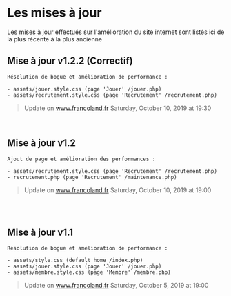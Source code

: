 # Les mises à jour

Les mises à jour effectués sur l'amélioration du site internet sont listés ici de la plus récente à la plus ancienne



## Mise à jour v1.2.2 (Correctif)

	Résolution de bogue et amélioration de performance :  
	
	- assets/jouer.style.css (page 'Jouer' /jouer.php)
	- assets/recrutement.style.css (page 'Recrutement' /recrutement.php)
	
> Update on www.francoland.fr Saturday, October 10, 2019 at 19:30 

<br>

## Mise à jour v1.2

	Ajout de page et amélioration des performances : 
	
	- assets/recrutement.style.css (page 'Recrutement' /recrutement.php)
	- recrutement.php (page 'Recrutement' /maintenance.php)
	
> Update on www.francoland.fr Saturday, October 10, 2019 at 19:00 

<br><br>
## Mise à jour v1.1

	Résolution de bogue et amélioration de performance : 
	
	- assets/style.css (default home /index.php)
	- assets/jouer.style.css (page 'Jouer' /jouer.php)
	- assets/membre.style.css (page 'Membre' /membre.php)
	
> Update on www.francoland.fr Saturday, October 5, 2019 at 19:00 

	
